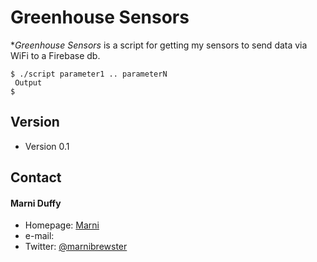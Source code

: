 Greenhouse Sensors
======
**Greenhouse Sensors* is a script for getting my sensors to send data via WiFi to a Firebase db.

```
$ ./script parameter1 .. parameterN
 Output
$
```
## Version
* Version 0.1

## Contact
#### Marni Duffy
* Homepage: [Marni](http://marnibuilds.com)
* e-mail:
* Twitter: [@marnibrewster](https://twitter.com/marnibrewster "marnibrewster on twitter")
